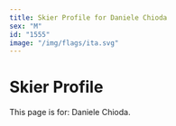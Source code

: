 ```yaml
---
title: Skier Profile for Daniele Chioda
sex: "M"
id: "1555"
image: "/img/flags/ita.svg" 
---
```


# Skier Profile

This page is for: Daniele Chioda.
    